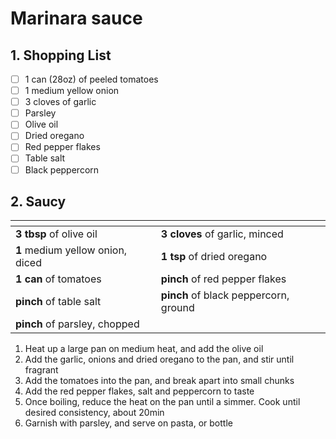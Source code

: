 # Marinara sauce

## 1. Shopping List
- [ ] 1 can (28oz) of peeled tomatoes
- [ ] 1 medium yellow onion
- [ ] 3 cloves of garlic
- [ ] Parsley
- [ ] Olive oil
- [ ] Dried oregano
- [ ] Red pepper flakes
- [ ] Table salt
- [ ] Black peppercorn

## 2. Saucy
|<!-- -->|<!-- -->|
|---|---|
| **3 tbsp** of olive oil | **3 cloves** of garlic, minced |
| **1** medium yellow onion, diced  | **1 tsp** of dried oregano |
| **1 can** of tomatoes | **pinch** of red pepper flakes |
| **pinch** of table salt | **pinch** of black peppercorn, ground | 
| **pinch** of parsley, chopped | |

1. Heat up a large pan on medium heat, and add the olive oil
2. Add the garlic, onions and dried oregano to the pan, and stir until fragrant
3. Add the tomatoes into the pan, and break apart into small chunks
4. Add the red pepper flakes, salt and peppercorn to taste
5. Once boiling, reduce the heat on the pan until a simmer. Cook until desired consistency, about 20min
6. Garnish with parsley, and serve on pasta, or bottle
